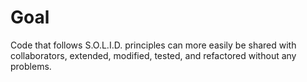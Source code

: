 # Goal
Code that follows S.O.L.I.D. principles can more easily be shared with 
collaborators, extended, modified, tested, and refactored without any problems.
